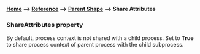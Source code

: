 __[Home](/) --> [Reference](/ref)  -->  [Parent Shape](javascript:history.back()) --> Share Attributes__

### ShareAttributes property

By default, process context is not shared with a child process. 
Set to **True** to share process context of parent process with the child subprocess.
